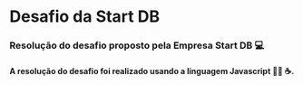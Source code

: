 # Desafio da Start DB

### Resolução do desafio proposto pela Empresa Start DB 💻

#### A resolução do desafio foi realizado usando a linguagem Javascript 👨‍💻 ☕.
